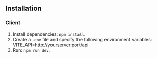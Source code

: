 ## Installation

### Client

1. Install dependencies: `npm install`.
2. Create a `.env` file and specify the following environment variables:
   VITE_API=<http://yourserver:port/api>
3. Run: `npm run dev`.
